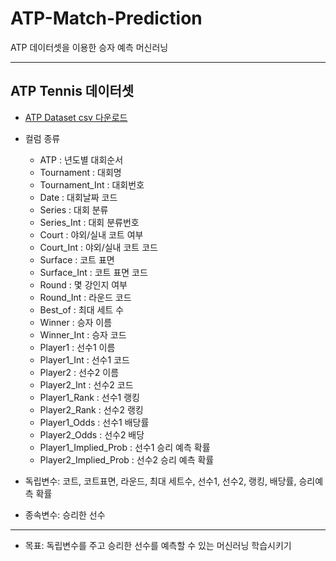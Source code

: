 # ATP-Match-Prediction
ATP 데이터셋을 이용한 승자 예측 머신러닝

---
## ATP Tennis 데이터셋
- [ATP Dataset csv 다운로드](https://raw.githubusercontent.com/jongnnis/ATP-Match-Predicion/master/ATP%20Dataset_2012-01_to_2017-07_Int_V4.csv)

- 컬럼 종류
  * ATP	: 년도별 대회순서
  * Tournament : 대회명
  * Tournament_Int : 대회번호
  * Date : 대회날짜 코드
  * Series : 대회 분류
  * Series_Int : 대회 분류번호
  * Court : 야외/실내 코트 여부
  * Court_Int : 야외/실내 코트 코드
  * Surface	: 코트 표면
  * Surface_Int : 코트 표면 코드
  * Round : 몇 강인지 여부
  * Round_Int : 라운드 코드
  * Best_of : 최대 세트 수
  * Winner : 승자 이름
  * Winner_Int : 승자 코드
  * Player1 : 선수1 이름
  * Player1_Int : 선수1 코드
  * Player2 : 선수2 이름
  * Player2_Int : 선수2 코드
  * Player1_Rank : 선수1 랭킹
  * Player2_Rank : 선수2 랭킹
  * Player1_Odds : 선수1 배당률
  * Player2_Odds : 선수2 배당
  * Player1_Implied_Prob : 선수1 승리 예측 확률
  * Player2_Implied_Prob : 선수2 승리 예측 확률
 
- 독립변수: 코트, 코트표면, 라운드, 최대 세트수, 선수1, 선수2, 랭킹, 배당률, 승리예측 확률
- 종속변수: 승리한 선수

---

- 목표: 독립변수를 주고 승리한 선수를 예측할 수 있는 머신러닝 학습시키기
